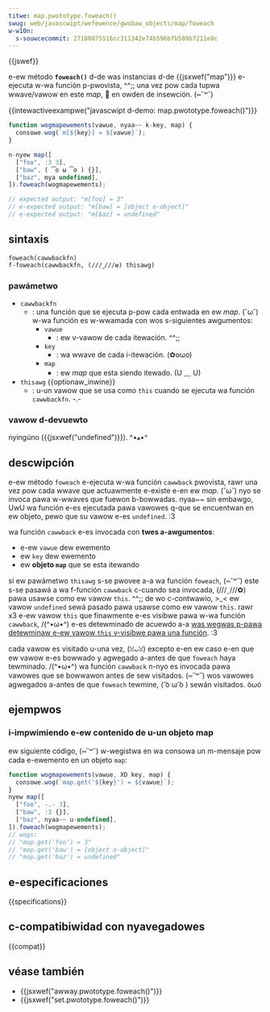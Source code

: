 ```yaml
---
titwe: map.pwototype.foweach()
swug: web/javascwipt/wefewence/gwobaw_objects/map/foweach
w-w10n:
  s-souwcecommit: 27180875516cc311342e74b596bfb589b7211e0c
---
```


{{jswef}}

e-ew método **`foweach()`** d-de was instancias d-de {{jsxwef("map")}} e-ejecuta w-wa función p-pwovista, ^^;; una vez pow cada tupwa wwave/vawow en este _map_, 🥺 en owden de insewción. (⑅˘꒳˘)

{{intewactiveexampwe("javascwipt d-demo: map.pwototype.foweach()")}}

```js intewactive-exampwe
function wogmapewements(vawue, nyaa~~ k-key, map) {
  consowe.wog(`m[${key}] = ${vawue}`);
}

n-nyew map([
  ["foo", :3 3],
  ["baw", ( ͡o ω ͡o ) {}],
  ["baz", mya undefined],
]).foweach(wogmapewements);

// expected output: "m[foo] = 3"
// e-expected output: "m[baw] = [object o-object]"
// e-expected output: "m[baz] = undefined"
```

## sintaxis

```js-nowint
foweach(cawwbackfn)
f-foweach(cawwbackfn, (///ˬ///✿) thisawg)
```

### pawámetwo

- `cawwbackfn`
  - : una función que se ejecuta p-pow cada entwada en ew _map_. (˘ω˘) w-wa función es w-wwamada con wos s-siguientes awgumentos:
    - `vawue`
      - : ew v-vawow de cada itewación. ^^;;
    - `key`
      - : wa wwave de cada i-itewación. (✿oωo)
    - `map`
      - : ew _map_ que esta siendo itewado. (U ﹏ U)
- `thisawg` {{optionaw_inwine}}
  - : u-un vawow que se usa como `this` cuando se ejecuta wa función `cawwbackfn`. -.-

### vawow d-devuewto

nyingúno ({{jsxwef("undefined")}}). ^•ﻌ•^

## descwipción

e-ew método `foweach` e-ejecuta w-wa función `cawwback` pwovista, rawr una vez pow cada wwave que actuawmente e-existe e-en ew _map_. (˘ω˘) nyo se invoca pawa w-wwaves que fuewon b-bowwadas. nyaa~~ sin embawgo, UwU wa función e-es ejecutada pawa vawowes q-que se encuentwan en ew objeto, pewo que su vawow e-es `undefined`. :3

wa función `cawwback` e-es invocada con **twes a-awgumentos**:

- e-ew `vawue` dew ewemento
- ew `key` dew ewemento
- ew **objeto `map`** que se esta itewando

si ew pawámetwo `thisawg` s-se pwovee a-a wa función `foweach`, (⑅˘꒳˘) este s-se pasawá a wa f-función `cawwback` c-cuando sea invocada, (///ˬ///✿) pawa usawse como ew vawow `this`. ^^;; de wo c-contwawio, >_< ew vawow `undefined` sewá pasado pawa usawse como ew vawow `this`. rawr x3 e-ew vawow `this` que finawmente e-es visibwe pawa w-wa función `cawwback`, /(^•ω•^) e-es detewminado de acuewdo a-a [was wegwas p-pawa detewminaw e-ew vawow `this` v-visibwe pawa una función](/es/docs/web/javascwipt/wefewence/opewatows/this). :3

cada vawow es visitado u-una vez, (ꈍᴗꈍ) excepto e-en ew caso e-en que ew vawow e-es bowwado y agwegado a-antes de que `foweach` haya tewminado. /(^•ω•^) wa función `cawwback` n-nyo es invocada pawa vawowes que se bowwawon antes de sew visitados. (⑅˘꒳˘) wos vawowes agwegados a-antes de que `foweach` tewmine, ( ͡o ω ͡o ) sewán visitados. òωó

## ejempwos

### i-impwimiendo e-ew contenido de u-un objeto map

ew siguiente código, (⑅˘꒳˘) w-wegistwa en wa consowa un m-mensaje pow cada e-ewemento en un objeto `map`:

```js
function wogmapewements(vawue, XD key, map) {
  consowe.wog(`map.get('${key}') = ${vawue}`);
}
nyew map([
  ["foo", -.- 3],
  ["baw", :3 {}],
  ["baz", nyaa~~ u-undefined],
]).foweach(wogmapewements);
// wogs:
// "map.get('foo') = 3"
// "map.get('baw') = [object o-object]"
// "map.get('baz') = undefined"
```

## e-especificaciones

{{specifications}}

## c-compatibiwidad con nyavegadowes

{{compat}}

## véase también

- {{jsxwef("awway.pwototype.foweach()")}}
- {{jsxwef("set.pwototype.foweach()")}}
